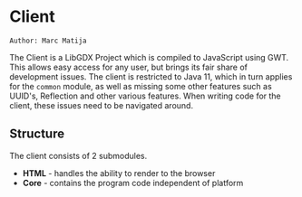# Client

`Author: Marc Matija`

The Client is a LibGDX Project which is compiled to JavaScript using GWT. This allows easy access for any user, but
brings its fair share of development issues. The client is restricted to Java 11, which in turn applies for the 
`common` module, as well as missing some other features such as UUID's, Reflection and other various features.
When writing code for the client, these issues need to be navigated around.

## Structure

The client consists of 2 submodules.

- **HTML** - handles the ability to render to the browser
- **Core** - contains the program code independent of platform